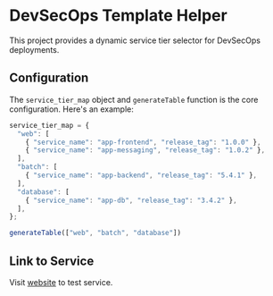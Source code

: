 # DevSecOps Template Helper

This project provides a dynamic service tier selector for DevSecOps deployments.

## Configuration

The `service_tier_map` object and `generateTable` function is the core configuration.  Here's an example:

```javascript
service_tier_map = {
  "web": [
    { "service_name": "app-frontend", "release_tag": "1.0.0" },
    { "service_name": "app-messaging", "release_tag": "1.0.2" },
  ],
  "batch": [
    { "service_name": "app-backend", "release_tag": "5.4.1" },
  ],
  "database": [
    { "service_name": "app-db", "release_tag": "3.4.2" },
  ],
};

generateTable(["web", "batch", "database"])
```

## Link to Service

Visit [website](https://mibracy.github.io/) to test service.

